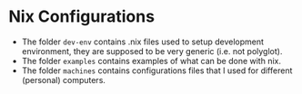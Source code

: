 # Nix Configurations

 * The folder `dev-env` contains .nix files used to setup development environment, they are supposed to be very generic (i.e. not polyglot).
 * The folder `examples` contains examples of what can be done with nix.
 * The folder `machines` contains configurations files that I used for different (personal) computers.

